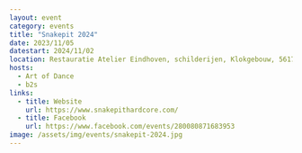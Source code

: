 ```yaml
---
layout: event
category: events
title: "Snakepit 2024"
date: 2023/11/05
datestart: 2024/11/02
location: Restauratie Atelier Eindhoven, schilderijen, Klokgebouw, 5617 AC Eindhoven, Nederland
hosts:
  - Art of Dance
  - b2s
links:
  - title: Website
    url: https://www.snakepithardcore.com/
  - title: Facebook
    url: https://www.facebook.com/events/280080871683953
image: /assets/img/events/snakepit-2024.jpg
---
```

